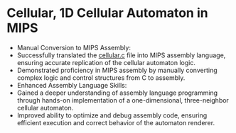 # Cellular, 1D Cellular Automaton in MIPS

- Manual Conversion to MIPS Assembly:
- Successfully translated the [cellular.c](cellular.c) file into MIPS assembly language, ensuring accurate replication of the cellular automaton logic.
- Demonstrated proficiency in MIPS assembly by manually converting complex logic and control structures from C to assembly.
- Enhanced Assembly Language Skills:
- Gained a deeper understanding of assembly language programming through hands-on implementation of a one-dimensional, three-neighbor cellular automaton.
- Improved ability to optimize and debug assembly code, ensuring efficient execution and correct behavior of the automaton renderer.
